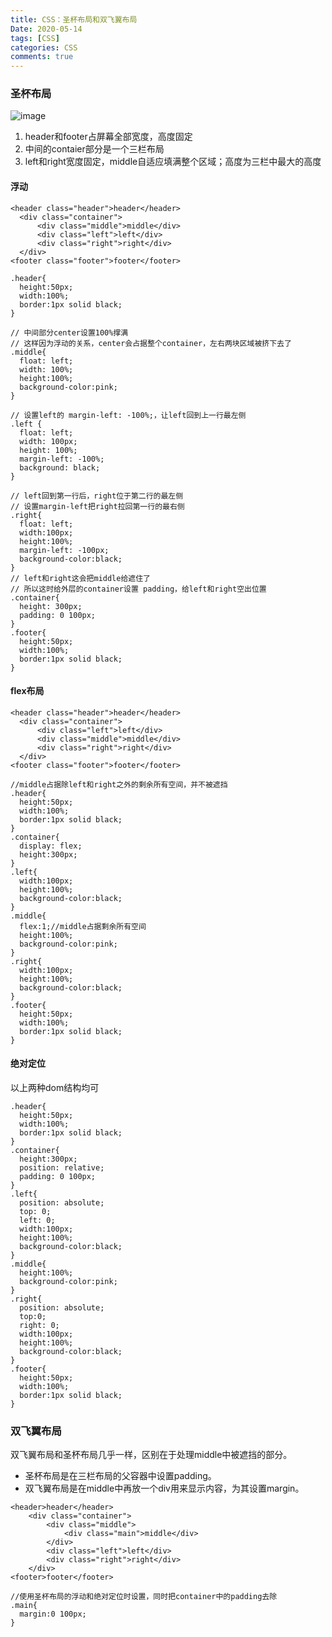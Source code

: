 ```yaml
---
title: CSS：圣杯布局和双飞翼布局
Date: 2020-05-14
tags: [CSS]
categories: CSS
comments: true
---
```


### 圣杯布局

![image](https://upload-images.jianshu.io/upload_images/3790386-5c28ce46aa0b924f.png?imageMogr2/auto-orient/strip%7CimageView2/2/w/764)

1. header和footer占屏幕全部宽度，高度固定
2. 中间的contaier部分是一个三栏布局
3. left和right宽度固定，middle自适应填满整个区域；高度为三栏中最大的高度

#### 浮动
```
<header class="header">header</header>
  <div class="container">
      <div class="middle">middle</div>
      <div class="left">left</div>
      <div class="right">right</div>
  </div>
<footer class="footer">footer</footer>
```
```
.header{
  height:50px;
  width:100%;
  border:1px solid black;
}

// 中间部分center设置100%撑满
// 这样因为浮动的关系，center会占据整个container，左右两块区域被挤下去了
.middle{
  float: left;
  width: 100%;
  height:100%;
  background-color:pink;
}

// 设置left的 margin-left: -100%;，让left回到上一行最左侧
.left {
  float: left;
  width: 100px;
  height: 100%;
  margin-left: -100%;
  background: black;
}

// left回到第一行后，right位于第二行的最左侧
// 设置margin-left把right拉回第一行的最右侧
.right{
  float: left;
  width:100px;
  height:100%;
  margin-left: -100px;
  background-color:black;
}
// left和right这会把middle给遮住了
// 所以这时给外层的container设置 padding，给left和right空出位置
.container{
  height: 300px;
  padding: 0 100px;
}
.footer{
  height:50px;
  width:100%;
  border:1px solid black;
}
```

#### flex布局
```
<header class="header">header</header>
  <div class="container">
      <div class="left">left</div>
      <div class="middle">middle</div>
      <div class="right">right</div>
  </div>
<footer class="footer">footer</footer>
```
```
//middle占据除left和right之外的剩余所有空间，并不被遮挡
.header{
  height:50px;
  width:100%;
  border:1px solid black;
}
.container{
  display: flex;
  height:300px;
}
.left{
  width:100px;
  height:100%;
  background-color:black;
}
.middle{
  flex:1;//middle占据剩余所有空间
  height:100%;
  background-color:pink;
}
.right{
  width:100px;
  height:100%;
  background-color:black;
}
.footer{
  height:50px;
  width:100%;
  border:1px solid black;
}
```
#### 绝对定位
以上两种dom结构均可
```
.header{
  height:50px;
  width:100%;
  border:1px solid black;
}
.container{
  height:300px;
  position: relative;
  padding: 0 100px;
}
.left{
  position: absolute;
  top: 0;
  left: 0;
  width:100px;
  height:100%;
  background-color:black;
}
.middle{
  height:100%;
  background-color:pink;
}
.right{
  position: absolute;
  top:0;
  right: 0;
  width:100px;
  height:100%;
  background-color:black;
}
.footer{
  height:50px;
  width:100%;
  border:1px solid black;
}
```
### 双飞翼布局
双飞翼布局和圣杯布局几乎一样，区别在于处理middle中被遮挡的部分。
- 圣杯布局是在三栏布局的父容器中设置padding。
- 双飞翼布局是在middle中再放一个div用来显示内容，为其设置margin。


```
<header>header</header>
    <div class="container">
        <div class="middle">
            <div class="main">middle</div>
        </div>
        <div class="left">left</div>
        <div class="right">right</div>
    </div>
<footer>footer</footer>
```

```
//使用圣杯布局的浮动和绝对定位时设置，同时把container中的padding去除
.main{
  margin:0 100px;
}
```

